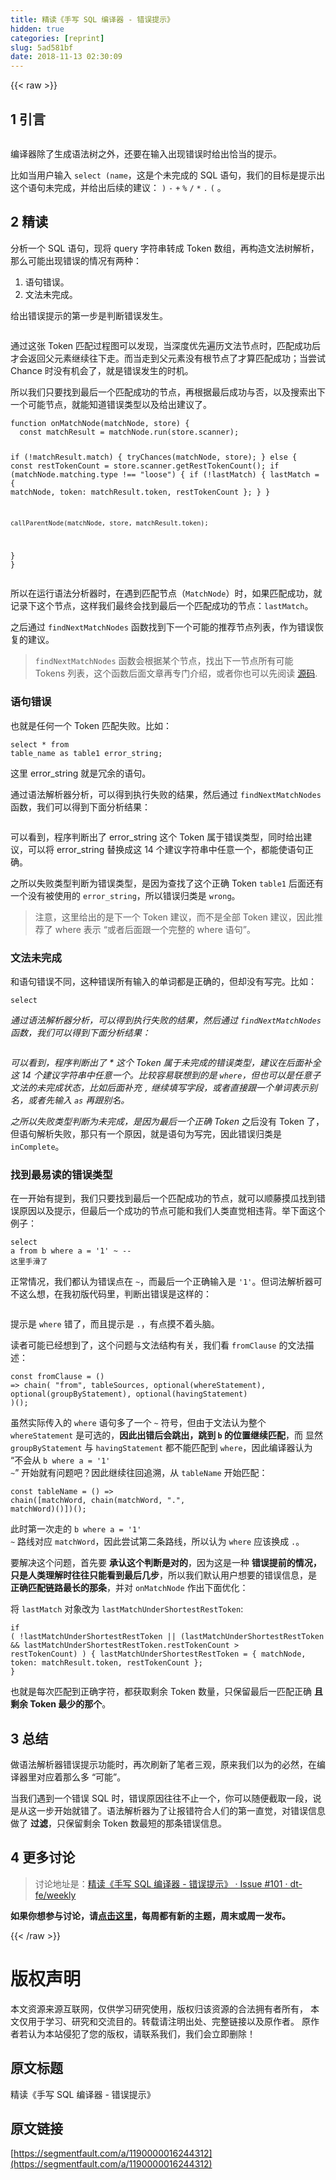```yaml
---
title: 精读《手写 SQL 编译器 - 错误提示》
hidden: true
categories: [reprint]
slug: 5ad581bf
date: 2018-11-13 02:30:09
---
```


{{< raw >}}
<h2>1 &#x5F15;&#x8A00;</h2><p><span class="img-wrap"><img data-src="/img/remote/1460000016244315?w=1522&amp;h=272" src="https://static.alili.tech/img/remote/1460000016244315?w=1522&amp;h=272" alt="" title=""></span></p><p>&#x7F16;&#x8BD1;&#x5668;&#x9664;&#x4E86;&#x751F;&#x6210;&#x8BED;&#x6CD5;&#x6811;&#x4E4B;&#x5916;&#xFF0C;&#x8FD8;&#x8981;&#x5728;&#x8F93;&#x5165;&#x51FA;&#x73B0;&#x9519;&#x8BEF;&#x65F6;&#x7ED9;&#x51FA;&#x6070;&#x5F53;&#x7684;&#x63D0;&#x793A;&#x3002;</p><p>&#x6BD4;&#x5982;&#x5F53;&#x7528;&#x6237;&#x8F93;&#x5165; <code>select (name</code>&#xFF0C;&#x8FD9;&#x662F;&#x4E2A;&#x672A;&#x5B8C;&#x6210;&#x7684; SQL &#x8BED;&#x53E5;&#xFF0C;&#x6211;&#x4EEC;&#x7684;&#x76EE;&#x6807;&#x662F;&#x63D0;&#x793A;&#x51FA;&#x8FD9;&#x4E2A;&#x8BED;&#x53E5;&#x672A;&#x5B8C;&#x6210;&#xFF0C;&#x5E76;&#x7ED9;&#x51FA;&#x540E;&#x7EED;&#x7684;&#x5EFA;&#x8BAE;&#xFF1A; <code>)</code> <code>-</code> <code>+</code> <code>%</code> <code>/</code> <code>*</code> <code>.</code> <code>(</code> &#x3002;</p><h2>2 &#x7CBE;&#x8BFB;</h2><p>&#x5206;&#x6790;&#x4E00;&#x4E2A; SQL &#x8BED;&#x53E5;&#xFF0C;&#x73B0;&#x5C06; query &#x5B57;&#x7B26;&#x4E32;&#x8F6C;&#x6210; Token &#x6570;&#x7EC4;&#xFF0C;&#x518D;&#x6784;&#x9020;&#x6587;&#x6CD5;&#x6811;&#x89E3;&#x6790;&#xFF0C;&#x90A3;&#x4E48;&#x53EF;&#x80FD;&#x51FA;&#x73B0;&#x9519;&#x8BEF;&#x7684;&#x60C5;&#x51B5;&#x6709;&#x4E24;&#x79CD;&#xFF1A;</p><ol><li>&#x8BED;&#x53E5;&#x9519;&#x8BEF;&#x3002;</li><li>&#x6587;&#x6CD5;&#x672A;&#x5B8C;&#x6210;&#x3002;</li></ol><p>&#x7ED9;&#x51FA;&#x9519;&#x8BEF;&#x63D0;&#x793A;&#x7684;&#x7B2C;&#x4E00;&#x6B65;&#x662F;&#x5224;&#x65AD;&#x9519;&#x8BEF;&#x53D1;&#x751F;&#x3002;</p><p><span class="img-wrap"><img data-src="/img/remote/1460000016244316" src="https://static.alili.tech/img/remote/1460000016244316" alt="" title=""></span></p><p>&#x901A;&#x8FC7;&#x8FD9;&#x5F20; Token &#x5339;&#x914D;&#x8FC7;&#x7A0B;&#x56FE;&#x53EF;&#x4EE5;&#x53D1;&#x73B0;&#xFF0C;&#x5F53;&#x6DF1;&#x5EA6;&#x4F18;&#x5148;&#x904D;&#x5386;&#x6587;&#x6CD5;&#x8282;&#x70B9;&#x65F6;&#xFF0C;&#x5339;&#x914D;&#x6210;&#x529F;&#x540E;&#x624D;&#x4F1A;&#x8FD4;&#x56DE;&#x7236;&#x5143;&#x7D20;&#x7EE7;&#x7EED;&#x5F80;&#x4E0B;&#x8D70;&#x3002;&#x800C;&#x5F53;&#x8D70;&#x5230;&#x7236;&#x5143;&#x7D20;&#x6CA1;&#x6709;&#x6839;&#x8282;&#x70B9;&#x4E86;&#x624D;&#x7B97;&#x5339;&#x914D;&#x6210;&#x529F;&#xFF1B;&#x5F53;&#x5C1D;&#x8BD5; Chance &#x65F6;&#x6CA1;&#x6709;&#x673A;&#x4F1A;&#x4E86;&#xFF0C;&#x5C31;&#x662F;&#x9519;&#x8BEF;&#x53D1;&#x751F;&#x7684;&#x65F6;&#x673A;&#x3002;</p><p>&#x6240;&#x4EE5;&#x6211;&#x4EEC;&#x53EA;&#x8981;&#x627E;&#x5230;&#x6700;&#x540E;&#x4E00;&#x4E2A;&#x5339;&#x914D;&#x6210;&#x529F;&#x7684;&#x8282;&#x70B9;&#xFF0C;&#x518D;&#x6839;&#x636E;&#x6700;&#x540E;&#x6210;&#x529F;&#x4E0E;&#x5426;&#xFF0C;&#x4EE5;&#x53CA;&#x641C;&#x7D22;&#x51FA;&#x4E0B;&#x4E00;&#x4E2A;&#x53EF;&#x80FD;&#x8282;&#x70B9;&#xFF0C;&#x5C31;&#x80FD;&#x77E5;&#x9053;&#x9519;&#x8BEF;&#x7C7B;&#x578B;&#x4EE5;&#x53CA;&#x7ED9;&#x51FA;&#x5EFA;&#x8BAE;&#x4E86;&#x3002;</p><pre><code class="typescript">function onMatchNode(matchNode, store) {
  const matchResult = matchNode.run(store.scanner);

  if (!matchResult.match) {
    tryChances(matchNode, store);
  } else {
    const restTokenCount = store.scanner.getRestTokenCount();
    if (matchNode.matching.type !== &quot;loose&quot;) {
      if (!lastMatch) {
        lastMatch = {
          matchNode,
          token: matchResult.token,
          restTokenCount
        };
      }
    }

    callParentNode(matchNode, store, matchResult.token);
  }
}</code></pre><p>&#x6240;&#x4EE5;&#x5728;&#x8FD0;&#x884C;&#x8BED;&#x6CD5;&#x5206;&#x6790;&#x5668;&#x65F6;&#xFF0C;&#x5728;&#x9047;&#x5230;&#x5339;&#x914D;&#x8282;&#x70B9;&#xFF08;<code>MatchNode</code>&#xFF09;&#x65F6;&#xFF0C;&#x5982;&#x679C;&#x5339;&#x914D;&#x6210;&#x529F;&#xFF0C;&#x5C31;&#x8BB0;&#x5F55;&#x4E0B;&#x8FD9;&#x4E2A;&#x8282;&#x70B9;&#xFF0C;&#x8FD9;&#x6837;&#x6211;&#x4EEC;&#x6700;&#x7EC8;&#x4F1A;&#x627E;&#x5230;&#x6700;&#x540E;&#x4E00;&#x4E2A;&#x5339;&#x914D;&#x6210;&#x529F;&#x7684;&#x8282;&#x70B9;&#xFF1A;<code>lastMatch</code>&#x3002;</p><p>&#x4E4B;&#x540E;&#x901A;&#x8FC7; <code>findNextMatchNodes</code> &#x51FD;&#x6570;&#x627E;&#x5230;&#x4E0B;&#x4E00;&#x4E2A;&#x53EF;&#x80FD;&#x7684;&#x63A8;&#x8350;&#x8282;&#x70B9;&#x5217;&#x8868;&#xFF0C;&#x4F5C;&#x4E3A;&#x9519;&#x8BEF;&#x6062;&#x590D;&#x7684;&#x5EFA;&#x8BAE;&#x3002;</p><blockquote><code>findNextMatchNodes</code> &#x51FD;&#x6570;&#x4F1A;&#x6839;&#x636E;&#x67D0;&#x4E2A;&#x8282;&#x70B9;&#xFF0C;&#x627E;&#x51FA;&#x4E0B;&#x4E00;&#x8282;&#x70B9;&#x6240;&#x6709;&#x53EF;&#x80FD; Tokens &#x5217;&#x8868;&#xFF0C;&#x8FD9;&#x4E2A;&#x51FD;&#x6570;&#x540E;&#x9762;&#x6587;&#x7AE0;&#x518D;&#x4E13;&#x95E8;&#x4ECB;&#x7ECD;&#xFF0C;&#x6216;&#x8005;&#x4F60;&#x4E5F;&#x53EF;&#x4EE5;&#x5148;&#x9605;&#x8BFB; <a href="https://github.com/dt-fe/cparser/blob/master/src/parser/chain.ts#L579" rel="nofollow noreferrer">&#x6E90;&#x7801;</a>.</blockquote><h3>&#x8BED;&#x53E5;&#x9519;&#x8BEF;</h3><p>&#x4E5F;&#x5C31;&#x662F;&#x4EFB;&#x4F55;&#x4E00;&#x4E2A; Token &#x5339;&#x914D;&#x5931;&#x8D25;&#x3002;&#x6BD4;&#x5982;&#xFF1A;</p><pre><code class="sql">select * from table_name as table1 error_string;</code></pre><p>&#x8FD9;&#x91CC; error_string &#x5C31;&#x662F;&#x5197;&#x4F59;&#x7684;&#x8BED;&#x53E5;&#x3002;</p><p>&#x901A;&#x8FC7;&#x8BED;&#x6CD5;&#x89E3;&#x6790;&#x5668;&#x5206;&#x6790;&#xFF0C;&#x53EF;&#x4EE5;&#x5F97;&#x5230;&#x6267;&#x884C;&#x5931;&#x8D25;&#x7684;&#x7ED3;&#x679C;&#xFF0C;&#x7136;&#x540E;&#x901A;&#x8FC7; <code>findNextMatchNodes</code> &#x51FD;&#x6570;&#xFF0C;&#x6211;&#x4EEC;&#x53EF;&#x4EE5;&#x5F97;&#x5230;&#x4E0B;&#x9762;&#x5206;&#x6790;&#x7ED3;&#x679C;&#xFF1A;</p><p><span class="img-wrap"><img data-src="/img/remote/1460000016244317?w=1148&amp;h=618" src="https://static.alili.tech/img/remote/1460000016244317?w=1148&amp;h=618" alt="" title=""></span></p><p>&#x53EF;&#x4EE5;&#x770B;&#x5230;&#xFF0C;&#x7A0B;&#x5E8F;&#x5224;&#x65AD;&#x51FA;&#x4E86; error_string &#x8FD9;&#x4E2A; Token &#x5C5E;&#x4E8E;&#x9519;&#x8BEF;&#x7C7B;&#x578B;&#xFF0C;&#x540C;&#x65F6;&#x7ED9;&#x51FA;&#x5EFA;&#x8BAE;&#xFF0C;&#x53EF;&#x4EE5;&#x5C06; error_string &#x66FF;&#x6362;&#x6210;&#x8FD9; 14 &#x4E2A;&#x5EFA;&#x8BAE;&#x5B57;&#x7B26;&#x4E32;&#x4E2D;&#x4EFB;&#x610F;&#x4E00;&#x4E2A;&#xFF0C;&#x90FD;&#x80FD;&#x4F7F;&#x8BED;&#x53E5;&#x6B63;&#x786E;&#x3002;</p><p>&#x4E4B;&#x6240;&#x4EE5;&#x5931;&#x8D25;&#x7C7B;&#x578B;&#x5224;&#x65AD;&#x4E3A;&#x9519;&#x8BEF;&#x7C7B;&#x578B;&#xFF0C;&#x662F;&#x56E0;&#x4E3A;&#x67E5;&#x627E;&#x4E86;&#x8FD9;&#x4E2A;&#x6B63;&#x786E; Token <code>table1</code> &#x540E;&#x9762;&#x8FD8;&#x6709;&#x4E00;&#x4E2A;&#x6CA1;&#x6709;&#x88AB;&#x4F7F;&#x7528;&#x7684; <code>error_string</code>&#xFF0C;&#x6240;&#x4EE5;&#x9519;&#x8BEF;&#x5F52;&#x7C7B;&#x662F; <code>wrong</code>&#x3002;</p><blockquote>&#x6CE8;&#x610F;&#xFF0C;&#x8FD9;&#x91CC;&#x7ED9;&#x51FA;&#x7684;&#x662F;&#x4E0B;&#x4E00;&#x4E2A; Token &#x5EFA;&#x8BAE;&#xFF0C;&#x800C;&#x4E0D;&#x662F;&#x5168;&#x90E8; Token &#x5EFA;&#x8BAE;&#xFF0C;&#x56E0;&#x6B64;&#x63A8;&#x8350;&#x4E86; where &#x8868;&#x793A; &#x201C;&#x6216;&#x8005;&#x540E;&#x9762;&#x8DDF;&#x4E00;&#x4E2A;&#x5B8C;&#x6574;&#x7684; where &#x8BED;&#x53E5;&#x201D;&#x3002;</blockquote><h3>&#x6587;&#x6CD5;&#x672A;&#x5B8C;&#x6210;</h3><p>&#x548C;&#x8BED;&#x53E5;&#x9519;&#x8BEF;&#x4E0D;&#x540C;&#xFF0C;&#x8FD9;&#x79CD;&#x9519;&#x8BEF;&#x6240;&#x6709;&#x8F93;&#x5165;&#x7684;&#x5355;&#x8BCD;&#x90FD;&#x662F;&#x6B63;&#x786E;&#x7684;&#xFF0C;&#x4F46;&#x5374;&#x6CA1;&#x6709;&#x5199;&#x5B8C;&#x3002;&#x6BD4;&#x5982;&#xFF1A;</p><pre><code class="sql">select *</code></pre><p>&#x901A;&#x8FC7;&#x8BED;&#x6CD5;&#x89E3;&#x6790;&#x5668;&#x5206;&#x6790;&#xFF0C;&#x53EF;&#x4EE5;&#x5F97;&#x5230;&#x6267;&#x884C;&#x5931;&#x8D25;&#x7684;&#x7ED3;&#x679C;&#xFF0C;&#x7136;&#x540E;&#x901A;&#x8FC7; <code>findNextMatchNodes</code> &#x51FD;&#x6570;&#xFF0C;&#x6211;&#x4EEC;&#x53EF;&#x4EE5;&#x5F97;&#x5230;&#x4E0B;&#x9762;&#x5206;&#x6790;&#x7ED3;&#x679C;&#xFF1A;</p><p><span class="img-wrap"><img data-src="/img/remote/1460000016244318" src="https://static.alili.tech/img/remote/1460000016244318" alt="" title=""></span></p><p>&#x53EF;&#x4EE5;&#x770B;&#x5230;&#xFF0C;&#x7A0B;&#x5E8F;&#x5224;&#x65AD;&#x51FA;&#x4E86; * &#x8FD9;&#x4E2A; Token &#x5C5E;&#x4E8E;&#x672A;&#x5B8C;&#x6210;&#x7684;&#x9519;&#x8BEF;&#x7C7B;&#x578B;&#xFF0C;&#x5EFA;&#x8BAE;&#x5728;&#x540E;&#x9762;&#x8865;&#x5168;&#x8FD9; 14 &#x4E2A;&#x5EFA;&#x8BAE;&#x5B57;&#x7B26;&#x4E32;&#x4E2D;&#x4EFB;&#x610F;&#x4E00;&#x4E2A;&#x3002;&#x6BD4;&#x8F83;&#x5BB9;&#x6613;&#x8054;&#x60F3;&#x5230;&#x7684;&#x662F; <code>where</code>&#xFF0C;&#x4F46;&#x4E5F;&#x53EF;&#x4EE5;&#x662F;&#x4EFB;&#x610F;&#x5B50;&#x6587;&#x6CD5;&#x7684;&#x672A;&#x5B8C;&#x6210;&#x72B6;&#x6001;&#xFF0C;&#x6BD4;&#x5982;&#x540E;&#x9762;&#x8865;&#x5145; <code>,</code> &#x7EE7;&#x7EED;&#x586B;&#x5199;&#x5B57;&#x6BB5;&#xFF0C;&#x6216;&#x8005;&#x76F4;&#x63A5;&#x8DDF;&#x4E00;&#x4E2A;&#x5355;&#x8BCD;&#x8868;&#x793A;&#x522B;&#x540D;&#xFF0C;&#x6216;&#x8005;&#x5148;&#x8F93;&#x5165; <code>as</code> &#x518D;&#x8DDF;&#x522B;&#x540D;&#x3002;</p><p>&#x4E4B;&#x6240;&#x4EE5;&#x5931;&#x8D25;&#x7C7B;&#x578B;&#x5224;&#x65AD;&#x4E3A;&#x672A;&#x5B8C;&#x6210;&#xFF0C;&#x662F;&#x56E0;&#x4E3A;&#x6700;&#x540E;&#x4E00;&#x4E2A;&#x6B63;&#x786E; Token <code>*</code> &#x4E4B;&#x540E;&#x6CA1;&#x6709; Token &#x4E86;&#xFF0C;&#x4F46;&#x8BED;&#x53E5;&#x89E3;&#x6790;&#x5931;&#x8D25;&#xFF0C;&#x90A3;&#x53EA;&#x6709;&#x4E00;&#x4E2A;&#x539F;&#x56E0;&#xFF0C;&#x5C31;&#x662F;&#x8BED;&#x53E5;&#x4E3A;&#x5199;&#x5B8C;&#xFF0C;&#x56E0;&#x6B64;&#x9519;&#x8BEF;&#x5F52;&#x7C7B;&#x662F; <code>inComplete</code>&#x3002;</p><h3>&#x627E;&#x5230;&#x6700;&#x6613;&#x8BFB;&#x7684;&#x9519;&#x8BEF;&#x7C7B;&#x578B;</h3><p>&#x5728;&#x4E00;&#x5F00;&#x59CB;&#x6709;&#x63D0;&#x5230;&#xFF0C;&#x6211;&#x4EEC;&#x53EA;&#x8981;&#x627E;&#x5230;&#x6700;&#x540E;&#x4E00;&#x4E2A;&#x5339;&#x914D;&#x6210;&#x529F;&#x7684;&#x8282;&#x70B9;&#xFF0C;&#x5C31;&#x53EF;&#x4EE5;&#x987A;&#x85E4;&#x6478;&#x74DC;&#x627E;&#x5230;&#x9519;&#x8BEF;&#x539F;&#x56E0;&#x4EE5;&#x53CA;&#x63D0;&#x793A;&#xFF0C;&#x4F46;&#x6700;&#x540E;&#x4E00;&#x4E2A;&#x6210;&#x529F;&#x7684;&#x8282;&#x70B9;&#x53EF;&#x80FD;&#x548C;&#x6211;&#x4EEC;&#x4EBA;&#x7C7B;&#x76F4;&#x89C9;&#x76F8;&#x8FDD;&#x80CC;&#x3002;&#x4E3E;&#x4E0B;&#x9762;&#x8FD9;&#x4E2A;&#x4F8B;&#x5B50;&#xFF1A;</p><pre><code class="sql">select a from b where a = &apos;1&apos; ~ -- &#x8FD9;&#x91CC;&#x624B;&#x6ED1;&#x4E86;</code></pre><p>&#x6B63;&#x5E38;&#x60C5;&#x51B5;&#xFF0C;&#x6211;&#x4EEC;&#x90FD;&#x8BA4;&#x4E3A;&#x9519;&#x8BEF;&#x70B9;&#x5728; <code>~</code>&#xFF0C;&#x800C;&#x6700;&#x540E;&#x4E00;&#x4E2A;&#x6B63;&#x786E;&#x8F93;&#x5165;&#x662F; <code>&apos;1&apos;</code>&#x3002;&#x4F46;&#x8BCD;&#x6CD5;&#x89E3;&#x6790;&#x5668;&#x53EF;&#x4E0D;&#x8FD9;&#x4E48;&#x60F3;&#xFF0C;&#x5728;&#x6211;&#x521D;&#x7248;&#x4EE3;&#x7801;&#x91CC;&#xFF0C;&#x5224;&#x65AD;&#x51FA;&#x9519;&#x8BEF;&#x662F;&#x8FD9;&#x6837;&#x7684;&#xFF1A;</p><p><span class="img-wrap"><img data-src="/img/remote/1460000016244319?w=612&amp;h=332" src="https://static.alili.tech/img/remote/1460000016244319?w=612&amp;h=332" alt="" title=""></span></p><p>&#x63D0;&#x793A;&#x662F; <code>where</code> &#x9519;&#x4E86;&#xFF0C;&#x800C;&#x4E14;&#x63D0;&#x793A;&#x662F; <code>.</code>&#xFF0C;&#x6709;&#x70B9;&#x6478;&#x4E0D;&#x7740;&#x5934;&#x8111;&#x3002;</p><p>&#x8BFB;&#x8005;&#x53EF;&#x80FD;&#x5DF2;&#x7ECF;&#x60F3;&#x5230;&#x4E86;&#xFF0C;&#x8FD9;&#x4E2A;&#x95EE;&#x9898;&#x4E0E;&#x6587;&#x6CD5;&#x7ED3;&#x6784;&#x6709;&#x5173;&#xFF0C;&#x6211;&#x4EEC;&#x770B; <code>fromClause</code> &#x7684;&#x6587;&#x6CD5;&#x63CF;&#x8FF0;&#xFF1A;</p><pre><code class="typescript">const fromClause = () =&gt;
  chain(
    &quot;from&quot;,
    tableSources,
    optional(whereStatement),
    optional(groupByStatement),
    optional(havingStatement)
  )();</code></pre><p>&#x867D;&#x7136;&#x5B9E;&#x9645;&#x4F20;&#x5165;&#x7684; <code>where</code> &#x8BED;&#x53E5;&#x591A;&#x4E86;&#x4E00;&#x4E2A; <code>~</code> &#x7B26;&#x53F7;&#xFF0C;&#x4F46;&#x7531;&#x4E8E;&#x6587;&#x6CD5;&#x8BA4;&#x4E3A;&#x6574;&#x4E2A; <code>whereStatement</code> &#x662F;&#x53EF;&#x9009;&#x7684;&#xFF0C;<strong>&#x56E0;&#x6B64;&#x51FA;&#x9519;&#x540E;&#x4F1A;&#x8DF3;&#x51FA;&#xFF0C;&#x8DF3;&#x5230; <code>b</code> &#x7684;&#x4F4D;&#x7F6E;&#x7EE7;&#x7EED;&#x5339;&#x914D;</strong>&#xFF0C;&#x800C; &#x663E;&#x7136; <code>groupByStatement</code> &#x4E0E; <code>havingStatement</code> &#x90FD;&#x4E0D;&#x80FD;&#x5339;&#x914D;&#x5230; <code>where</code>&#xFF0C;&#x56E0;&#x6B64;&#x7F16;&#x8BD1;&#x5668;&#x8BA4;&#x4E3A; &#x201C;&#x4E0D;&#x4F1A;&#x4ECE; <code>b where a = &apos;1&apos; ~</code>&#x201D; &#x5F00;&#x59CB;&#x5C31;&#x6709;&#x95EE;&#x9898;&#x5427;&#xFF1F;&#x56E0;&#x6B64;&#x7EE7;&#x7EED;&#x5F80;&#x56DE;&#x8FFD;&#x6EAF;&#xFF0C;&#x4ECE; <code>tableName</code> &#x5F00;&#x59CB;&#x5339;&#x914D;&#xFF1A;</p><pre><code class="typescript">const tableName = () =&gt;
  chain([matchWord, chain(matchWord, &quot;.&quot;, matchWord)()])();</code></pre><p>&#x6B64;&#x65F6;&#x7B2C;&#x4E00;&#x6B21;&#x8D70;&#x7684; <code>b where a = &apos;1&apos; ~</code> &#x8DEF;&#x7EBF;&#x5BF9;&#x5E94; <code>matchWord</code>&#xFF0C;&#x56E0;&#x6B64;&#x5C1D;&#x8BD5;&#x7B2C;&#x4E8C;&#x6761;&#x8DEF;&#x7EBF;&#xFF0C;&#x6240;&#x4EE5;&#x8BA4;&#x4E3A; <code>where</code> &#x5E94;&#x8BE5;&#x6362;&#x6210; <code>.</code>&#x3002;</p><p>&#x8981;&#x89E3;&#x51B3;&#x8FD9;&#x4E2A;&#x95EE;&#x9898;&#xFF0C;&#x9996;&#x5148;&#x8981; <strong>&#x627F;&#x8BA4;&#x8FD9;&#x4E2A;&#x5224;&#x65AD;&#x662F;&#x5BF9;&#x7684;</strong>&#xFF0C;&#x56E0;&#x4E3A;&#x8FD9;&#x662F;&#x4E00;&#x79CD; <strong>&#x9519;&#x8BEF;&#x63D0;&#x524D;&#x7684;&#x60C5;&#x51B5;&#xFF0C;&#x53EA;&#x662F;&#x4EBA;&#x7C7B;&#x7406;&#x89E3;&#x65F6;&#x5F80;&#x5F80;&#x53EA;&#x80FD;&#x770B;&#x5230;&#x6700;&#x540E;&#x51E0;&#x6B65;</strong>&#xFF0C;&#x6240;&#x4EE5;&#x6211;&#x4EEC;&#x9ED8;&#x8BA4;&#x7528;&#x6237;&#x60F3;&#x8981;&#x7684;&#x9519;&#x8BEF;&#x4FE1;&#x606F;&#xFF0C;&#x662F; <strong>&#x6B63;&#x786E;&#x5339;&#x914D;&#x94FE;&#x8DEF;&#x6700;&#x957F;&#x7684;&#x90A3;&#x6761;</strong>&#xFF0C;&#x5E76;&#x5BF9; <code>onMatchNode</code> &#x4F5C;&#x51FA;&#x4E0B;&#x9762;&#x4F18;&#x5316;&#xFF1A;</p><p>&#x5C06; <code>lastMatch</code> &#x5BF9;&#x8C61;&#x6539;&#x4E3A; <code>lastMatchUnderShortestRestToken</code>:</p><pre><code class="typescript">if (
  !lastMatchUnderShortestRestToken ||
  (lastMatchUnderShortestRestToken &amp;&amp;
    lastMatchUnderShortestRestToken.restTokenCount &gt; restTokenCount)
) {
  lastMatchUnderShortestRestToken = {
    matchNode,
    token: matchResult.token,
    restTokenCount
  };
}</code></pre><p>&#x4E5F;&#x5C31;&#x662F;&#x6BCF;&#x6B21;&#x5339;&#x914D;&#x5230;&#x6B63;&#x786E;&#x5B57;&#x7B26;&#xFF0C;&#x90FD;&#x83B7;&#x53D6;&#x5269;&#x4F59; Token &#x6570;&#x91CF;&#xFF0C;&#x53EA;&#x4FDD;&#x7559;&#x6700;&#x540E;&#x4E00;&#x5339;&#x914D;&#x6B63;&#x786E; <strong>&#x4E14;&#x5269;&#x4F59; Token &#x6700;&#x5C11;&#x7684;&#x90A3;&#x4E2A;</strong>&#x3002;</p><h2>3 &#x603B;&#x7ED3;</h2><p>&#x505A;&#x8BED;&#x6CD5;&#x89E3;&#x6790;&#x5668;&#x9519;&#x8BEF;&#x63D0;&#x793A;&#x529F;&#x80FD;&#x65F6;&#xFF0C;&#x518D;&#x6B21;&#x5237;&#x65B0;&#x4E86;&#x7B14;&#x8005;&#x4E09;&#x89C2;&#xFF0C;&#x539F;&#x6765;&#x6211;&#x4EEC;&#x4EE5;&#x4E3A;&#x7684;&#x5FC5;&#x7136;&#xFF0C;&#x5728;&#x7F16;&#x8BD1;&#x5668;&#x91CC;&#x5BF9;&#x5E94;&#x7740;&#x90A3;&#x4E48;&#x591A; &#x201C;&#x53EF;&#x80FD;&#x201D;&#x3002;</p><p>&#x5F53;&#x6211;&#x4EEC;&#x9047;&#x5230;&#x4E00;&#x4E2A;&#x9519;&#x8BEF; SQL &#x65F6;&#xFF0C;&#x9519;&#x8BEF;&#x539F;&#x56E0;&#x5F80;&#x5F80;&#x4E0D;&#x6B62;&#x4E00;&#x4E2A;&#xFF0C;&#x4F60;&#x53EF;&#x4EE5;&#x968F;&#x4FBF;&#x622A;&#x53D6;&#x4E00;&#x6BB5;&#xFF0C;&#x8BF4;&#x662F;&#x4ECE;&#x8FD9;&#x4E00;&#x6B65;&#x5F00;&#x59CB;&#x5C31;&#x9519;&#x4E86;&#x3002;&#x8BED;&#x6CD5;&#x89E3;&#x6790;&#x5668;&#x4E3A;&#x4E86;&#x8BA9;&#x62A5;&#x9519;&#x7B26;&#x5408;&#x4EBA;&#x4EEC;&#x7684;&#x7B2C;&#x4E00;&#x76F4;&#x89C9;&#xFF0C;&#x5BF9;&#x9519;&#x8BEF;&#x4FE1;&#x606F;&#x505A;&#x4E86; <strong>&#x8FC7;&#x6EE4;</strong>&#xFF0C;&#x53EA;&#x4FDD;&#x7559;&#x5269;&#x4F59; Token &#x6570;&#x6700;&#x77ED;&#x7684;&#x90A3;&#x6761;&#x9519;&#x8BEF;&#x4FE1;&#x606F;&#x3002;</p><h2>4 &#x66F4;&#x591A;&#x8BA8;&#x8BBA;</h2><blockquote>&#x8BA8;&#x8BBA;&#x5730;&#x5740;&#x662F;&#xFF1A;<a href="https://github.com/dt-fe/weekly/issues/101" rel="nofollow noreferrer">&#x7CBE;&#x8BFB;&#x300A;&#x624B;&#x5199; SQL &#x7F16;&#x8BD1;&#x5668; - &#x9519;&#x8BEF;&#x63D0;&#x793A;&#x300B; &#xB7; Issue #101 &#xB7; dt-fe/weekly</a></blockquote><p><strong>&#x5982;&#x679C;&#x4F60;&#x60F3;&#x53C2;&#x4E0E;&#x8BA8;&#x8BBA;&#xFF0C;&#x8BF7;<a href="https://github.com/dt-fe/weekly" rel="nofollow noreferrer">&#x70B9;&#x51FB;&#x8FD9;&#x91CC;</a>&#xFF0C;&#x6BCF;&#x5468;&#x90FD;&#x6709;&#x65B0;&#x7684;&#x4E3B;&#x9898;&#xFF0C;&#x5468;&#x672B;&#x6216;&#x5468;&#x4E00;&#x53D1;&#x5E03;&#x3002;</strong></p>
{{< /raw >}}

# 版权声明
本文资源来源互联网，仅供学习研究使用，版权归该资源的合法拥有者所有，
本文仅用于学习、研究和交流目的。转载请注明出处、完整链接以及原作者。
原作者若认为本站侵犯了您的版权，请联系我们，我们会立即删除！

## 原文标题
精读《手写 SQL 编译器 - 错误提示》

## 原文链接
[https://segmentfault.com/a/1190000016244312](https://segmentfault.com/a/1190000016244312)

